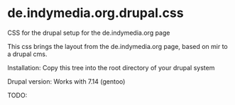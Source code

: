de.indymedia.org.drupal.css
===========================

CSS for the drupal setup for the de.indymedia.org page

This css brings the layout from the de.indymedia.org page, based on mir to a drupal cms. 

Installation: 
Copy this tree into the root directory of your drupal system

Drupal version:
Works with 7.14 (gentoo)

TODO: 
